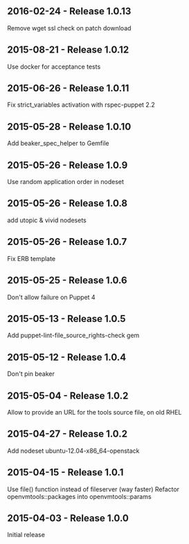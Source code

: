 ## 2016-02-24 - Release 1.0.13

Remove wget ssl check on patch download

## 2015-08-21 - Release 1.0.12

Use docker for acceptance tests

## 2015-06-26 - Release 1.0.11

Fix strict_variables activation with rspec-puppet 2.2

## 2015-05-28 - Release 1.0.10

Add beaker_spec_helper to Gemfile

## 2015-05-26 - Release 1.0.9

Use random application order in nodeset

## 2015-05-26 - Release 1.0.8

add utopic & vivid nodesets

## 2015-05-26 - Release 1.0.7

Fix ERB template

## 2015-05-25 - Release 1.0.6

Don't allow failure on Puppet 4

## 2015-05-13 - Release 1.0.5

Add puppet-lint-file_source_rights-check gem

## 2015-05-12 - Release 1.0.4

Don't pin beaker

## 2015-05-04 - Release 1.0.2

Allow to provide an URL for the tools source file, on old RHEL

## 2015-04-27 - Release 1.0.2

Add nodeset ubuntu-12.04-x86_64-openstack

## 2015-04-15 - Release 1.0.1

Use file() function instead of fileserver (way faster)
Refactor openvmtools::packages into openvmtools::params

## 2015-04-03 - Release 1.0.0

Initial release
